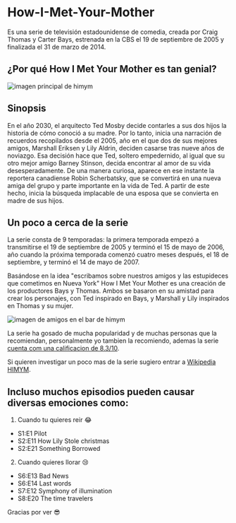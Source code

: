 # How-I-Met-Your-Mother
Es una serie de televisión estadounidense de comedia, creada por Craig Thomas y Carter Bays, estrenada en la CBS el 19 de septiembre de 2005 y finalizada el 31 de marzo de 2014.
## ¿Por qué How I Met Your Mother es tan genial?
![imagen principal de himym](https://prod-ripcut-delivery.disney-plus.net/v1/variant/star/2970945770FC137FF7D5D3408D5D40836FD4C715DE6A1744F6F5AF21B2386827/scale?width=1200&aspectRatio=1.78&format=jpeg)

## Sinopsis
En el año 2030, el arquitecto Ted Mosby decide contarles a sus dos hijos la historia de cómo conoció a su madre. Por lo tanto, inicia una narración de recuerdos recopilados desde el 2005, año en el que dos de sus mejores amigos, Marshall Eriksen y Lily Aldrin, deciden casarse tras nueve años de noviazgo. Esa decisión hace que Ted, soltero empedernido, al igual que su otro mejor amigo Barney Stinson, decida encontrar al amor de su vida desesperadamente. De una manera curiosa, aparece en ese instante la reportera canadiense Robin Scherbatsky, que se convertirá en una nueva amiga del grupo y parte importante en la vida de Ted. A partir de este hecho, inicia la búsqueda implacable de una esposa que se convierta en madre de sus hijos.

## Un poco a cerca de la serie
La serie consta de 9 temporadas: la primera temporada empezó a transmitirse el 19 de septiembre de 2005 y terminó el 15 de mayo de 2006, año cuando la próxima temporada comenzó cuatro meses después, el 18 de septiembre, y terminó el 14 de mayo de 2007. 

Basándose en la idea "escribamos sobre nuestros amigos y las estupideces que cometimos en Nueva York" How I Met Your Mother es una creación de los productores Bays y Thomas. Ambos se basaron en su amistad para crear los personajes, con Ted inspirado en Bays, y Marshall y Lily inspirados en Thomas y su mujer. 

![imagen de amigos en el bar de himym](https://cnnespanol.cnn.com/wp-content/uploads/2014/03/140327194124-himym-cast-horizontal-gallery.jpg?quality=100&strip=info)

La serie ha gosado de mucha popularidad y de muchas personas que la recomiendan, personalmente yo tambien la recomiendo, ademas la serie [cuenta com una calificacion de 8.3/10](https://www.imdb.com/video/vi929409305/?playlistId=tt0460649&ref_=tt_ov_vi).

Si quieren investigar un poco mas de la serie sugiero entrar a [Wikipedia HIMYM](https://es.wikipedia.org/wiki/How_I_Met_Your_Mother#Sinopsis).


## Incluso muchos episodios pueden causar diversas emociones como:
1. Cuando tu quieres reir :joy: 
- S1:E1 Pilot
- S2:E11 How Lily Stole christmas
- S2:E21 Something Borrowed
2. Cuando quieres llorar :cry:
- S6:E13 Bad News
- S6:E14 Last words
- S7:E12 Symphony of illumination
- S8:E20 The time travelers

Gracias por ver :sunglasses:
